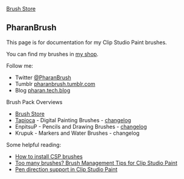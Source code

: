 [Brush Store](https://ko-fi.com/pharanbrush/shop)

## PharanBrush

This page is for documentation for my Clip Studio Paint brushes.

You can find my brushes in [my shop](https://ko-fi.com/pharanbrush/shop).


Follow me:
- Twitter [@PharanBrush](https://twitter.com/PharanBrush/)
- Tumblr [pharanbrush.tumblr.com](https://pharanbrush.tumblr.com)
- Blog [pharan.tech.blog](https://pharan.tech.blog)


Brush Pack Overviews
- [Brush Store](https://ko-fi.com/pharanbrush/shop)
- [Tapioca](tapioca-overview) - Digital Painting Brushes - [changelog](tapioca-changelog)
- EnpitsuP - Pencils and Drawing Brushes - [changelog](enpitsup-changelog)
- Krupuk - Markers and Water Brushes - changelog



Some helpful reading:
- [How to install CSP brushes](how-to-install-csp-brushes/)
- [Too many brushes? Brush Management Tips for Clip Studio Paint](brush-management-tips/)
- [Pen direction support in Clip Studio Paint](/clip-studio-paint-direction-of-pen/)

